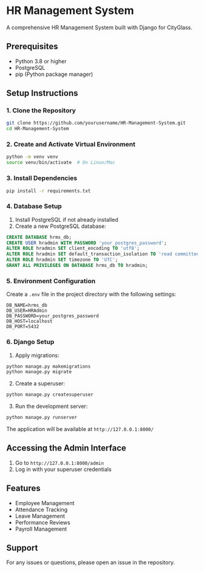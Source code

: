 # HR Management System

A comprehensive HR Management System built with Django for CityGlass.

## Prerequisites

- Python 3.8 or higher
- PostgreSQL
- pip (Python package manager)

## Setup Instructions

### 1. Clone the Repository
```bash
git clone https://github.com/yourusername/HR-Management-System.git
cd HR-Management-System
```

### 2. Create and Activate Virtual Environment
```bash
python -m venv venv
source venv/bin/activate  # On Linux/Mac
```

### 3. Install Dependencies
```bash
pip install -r requirements.txt
```

### 4. Database Setup

1. Install PostgreSQL if not already installed
2. Create a new PostgreSQL database:
```sql
CREATE DATABASE hrms_db;
CREATE USER hradmin WITH PASSWORD 'your_postgres_password';
ALTER ROLE hradmin SET client_encoding TO 'utf8';
ALTER ROLE hradmin SET default_transaction_isolation TO 'read committed';
ALTER ROLE hradmin SET timezone TO 'UTC';
GRANT ALL PRIVILEGES ON DATABASE hrms_db TO hradmin;
```

### 5. Environment Configuration

Create a `.env` file in the project directory with the following settings:
```
DB_NAME=hrms_db
DB_USER=HRAdmin
DB_PASSWORD=your_postgres_password
DB_HOST=localhost
DB_PORT=5432
```

### 6. Django Setup

1. Apply migrations:
```bash
python manage.py makemigrations
python manage.py migrate
```

2. Create a superuser:
```bash
python manage.py createsuperuser
```

3. Run the development server:
```bash
python manage.py runserver
```

The application will be available at `http://127.0.0.1:8000/`

## Accessing the Admin Interface

1. Go to `http://127.0.0.1:8000/admin`
2. Log in with your superuser credentials

## Features

- Employee Management
- Attendance Tracking
- Leave Management
- Performance Reviews
- Payroll Management

## Support

For any issues or questions, please open an issue in the repository.
